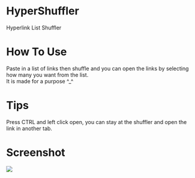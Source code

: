 # HyperShuffler
Hyperlink List Shuffler

# How To Use
Paste in a list of links then shuffle and you can open the links by selecting how many you want from the list.  
It is made for a purpose ^_^  

# Tips
Press CTRL and left click open, you can stay at the shuffler and open the link in another tab.

# Screenshot
<img src="https://i.imgur.com/7BQqrt5.jpg">
